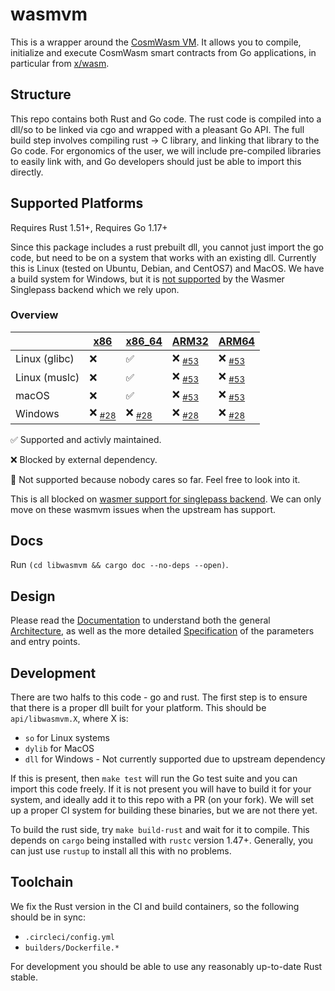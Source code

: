 # wasmvm

This is a wrapper around the [CosmWasm VM](https://github.com/CosmWasm/cosmwasm/tree/main/packages/vm).
It allows you to compile, initialize and execute CosmWasm smart contracts
from Go applications, in particular from [x/wasm](https://github.com/CosmWasm/wasmd/tree/master/x/wasm).

## Structure

This repo contains both Rust and Go code. The rust code is compiled into a dll/so
to be linked via cgo and wrapped with a pleasant Go API. The full build step
involves compiling rust -> C library, and linking that library to the Go code.
For ergonomics of the user, we will include pre-compiled libraries to easily
link with, and Go developers should just be able to import this directly.

## Supported Platforms

Requires Rust 1.51+, Requires Go 1.17+

Since this package includes a rust prebuilt dll, you cannot just import the go code,
but need to be on a system that works with an existing dll. Currently this is Linux
(tested on Ubuntu, Debian, and CentOS7) and MacOS. We have a build system for Windows,
but it is [not supported][wasmer_support] by the Wasmer Singlepass backend which we rely upon.

[wasmer_support]: https://docs.wasmer.io/ecosystem/wasmer/wasmer-features

### Overview

|               | [x86]               | [x86_64]            | [ARM32]              | [ARM64]              |
| ------------- | ------------------- | ------------------- | -------------------- | -------------------- |
| Linux (glibc) | ❌‍                 | ✅                  | ❌‍ <sub>[#53]</sub> | ❌‍ <sub>[#53]</sub> |
| Linux (muslc) | ❌‍                 | ✅                  | ❌‍ <sub>[#53]</sub> | ❌‍ <sub>[#53]</sub> |
| macOS         | ❌‍                 | ✅                  | ❌‍ <sub>[#53]</sub> | ❌‍ <sub>[#53]</sub> |
| Windows       | ❌ <sub>[#28]</sub> | ❌ <sub>[#28]</sub> | ❌ <sub>[#28]</sub>  | ❌ <sub>[#28]</sub>  |

[x86]: https://en.wikipedia.org/wiki/X86
[x86_64]: https://en.wikipedia.org/wiki/X86-64
[arm32]: https://en.wikipedia.org/wiki/AArch32
[arm64]: https://en.wikipedia.org/wiki/AArch64
[#28]: https://github.com/CosmWasm/wasmvm/issues/28
[#53]: https://github.com/CosmWasm/wasmvm/issues/53

✅ Supported and activly maintained.

❌ Blocked by external dependency.

🤷‍ Not supported because nobody cares so far. Feel free to look into it.

This is all blocked on [wasmer support for singlepass backend](https://docs.wasmer.io/ecosystem/wasmer/wasmer-features#compiler-support-by-chipset).
We can only move on these wasmvm issues when the upstream has support.

## Docs

Run `(cd libwasmvm && cargo doc --no-deps --open)`.

## Design

Please read the [Documentation](./spec/Index.md) to understand both the general
[Architecture](./spec/Architecture.md), as well as the more detailed
[Specification](./spec/Specification.md) of the parameters and entry points.

## Development

There are two halfs to this code - go and rust. The first step is to ensure that there is
a proper dll built for your platform. This should be `api/libwasmvm.X`, where X is:

- `so` for Linux systems
- `dylib` for MacOS
- `dll` for Windows - Not currently supported due to upstream dependency

If this is present, then `make test` will run the Go test suite and you can import this code freely.
If it is not present you will have to build it for your system, and ideally add it to this repo
with a PR (on your fork). We will set up a proper CI system for building these binaries,
but we are not there yet.

To build the rust side, try `make build-rust` and wait for it to compile. This depends on
`cargo` being installed with `rustc` version 1.47+. Generally, you can just use `rustup` to
install all this with no problems.

## Toolchain

We fix the Rust version in the CI and build containers, so the following should be in sync:

- `.circleci/config.yml`
- `builders/Dockerfile.*`

For development you should be able to use any reasonably up-to-date Rust stable.
